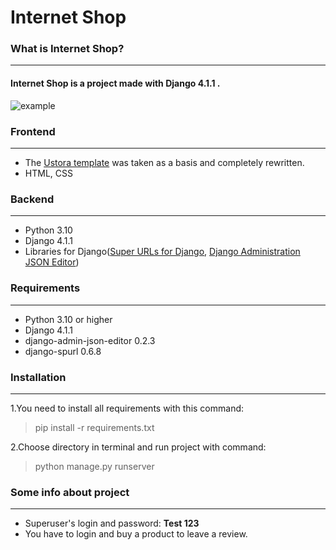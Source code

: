 # Internet Shop

### What is Internet Shop?
***

#### Internet Shop is a project made with Django 4.1.1 .
![example](https://cdn.discordapp.com/attachments/912254295666221077/1056958768014966845/image.png)


### Frontend 
***

- The [Ustora template](https://freshdesignweb.com/ustora/) was taken as a basis and completely rewritten.
- HTML, CSS

### Backend
***

- Python 3.10
- Django 4.1.1
- Libraries for Django([Super URLs for Django](https://github.com/j4mie/django-spurl), [Django Administration JSON Editor](https://github.com/abogushov/django-admin-json-editor))

### Requirements
***

- Python 3.10 or higher
- Django 4.1.1
- django-admin-json-editor 0.2.3
- django-spurl 0.6.8

### Installation
***

1.You need to install all requirements with this command:
>pip install -r requirements.txt

2.Choose directory in terminal and run project with command:
> python manage.py runserver 

### Some info about project
***
- Superuser's login and password: **Test 123**
- You have to login and buy a product to leave a review.
